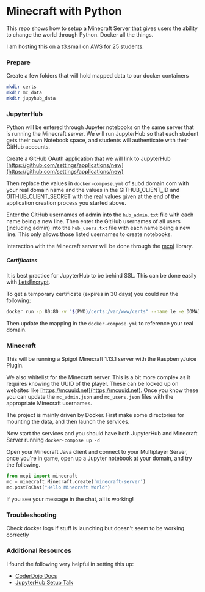 # Minecraft with Python
This repo shows how to setup a Minecraft Server that gives users the ability to change the world through Python.
Docker all the things.

I am hosting this on a t3.small on AWS for 25 students.

### Prepare
Create a few folders that will hold mapped data to our docker containers
```bash
mkdir certs
mkdir mc_data
mkdir jupyhub_data
```
### JupyterHub
Python will be entered through Jupyter notebooks on the same server that is running the Minecraft server. We will
run JupyterHub so that each student gets their own Notebook space, and students will authenticate with their GitHub accounts.

Create a GitHub OAuth application that we will link to JupyterHub [https://github.com/settings/applications/new](https://github.com/settings/applications/new)

Then replace the values in `docker-compose.yml` of subd.domain.com with your real domain name and the values
in the GITHUB_CLIENT_ID and GITHUB_CLIENT_SECRET with the real values given at the end of the application creation process
you started above.

Enter the GitHub usernames of admin into the `hub_admin.txt` file with each name being a new line. Then enter the GitHub usernames
of all users (including admin) into the `hub_users.txt` file with each name being a new line. This only allows those listed usernames to
create notebooks.

Interaction with the Minecraft server will be done through the [mcpi](https://github.com/martinohanlon/mcpi) library.

##### Certificates
It is best practice for JupyterHub to be behind SSL. This can be done easily with [LetsEncrypt](https://letsencrypt.org/).

To get a temporary certificate (expires in 30 days) you could run the following:
```bash
docker run -p 80:80 -v "$(PWD)/certs:/var/www/certs" --name le -e DOMAINS='subd.domain.com' -e EMAIL='me@domain.com' dockette/letsencrypt
```

Then update the mapping in the `docker-compose.yml` to reference your real domain.

### Minecraft
This will be running a Spigot Minecraft 1.13.1 server with the RaspberryJuice Plugin.

We also whitelist for the Minecraft server. This is a bit more complex as it requires knowing the UUID of the player. These can be
looked up on websites like [https://mcuuid.net](https://mcuuid.net). Once you know these you can update the
`mc_admin.json` and `mc_users.json` files with the appropriate Minecraft usernames.

The project is mainly driven by Docker. First make some directories for mounting the data, and then launch
the services.

Now start the services and you should have both JupyterHub and Minecraft Server running
`docker-compose up -d`

Open your Minecraft Java client and connect to your Multiplayer Server, once you're in game,
open up a Jupyter notebook at your domain, and try the following.

```python
from mcpi import minecraft
mc = minecraft.Minecraft.create('minecraft-server')
mc.postToChat("Hello Minecraft World")
```
If you see your message in the chat, all is working!

### Troubleshooting
Check docker logs if stuff is launching but doesn't seem to be working correctly

### Additional Resources
I found the following very helpful in setting this up:
 - [CoderDojo Docs](https://coderdojotc.readthedocs.io/projects/python-minecraft/en/latest)
 - [JupyterHub Setup Talk](https://www.youtube.com/watch?v=gSVvxOchT8Y)
